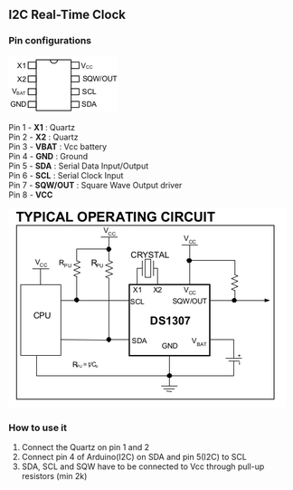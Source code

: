 ## I2C Real-Time Clock

### Pin configurations

![](https://github.com/UMONS-GFA/ardas/blob/master/doc/RTC/DS1307_pin_configurations.png)

Pin 1 - **X1** : Quartz  
Pin 2 - **X2** : Quartz  
Pin 3 - **VBAT** : Vcc battery  
Pin 4 - **GND** : Ground  
Pin 5 - **SDA** : Serial Data Input/Output  
Pin 6 - **SCL** : Serial Clock Input  
Pin 7 - **SQW/OUT** : Square Wave Output driver  
Pin 8 - **VCC**  


![](https://github.com/UMONS-GFA/ardas/blob/master/doc/RTC/ds1307_typical_operating_circuit.png)

### How to use it

1. Connect the Quartz on pin 1 and 2
2. Connect pin 4 of Arduino(I2C) on SDA and pin 5(I2C) to SCL
3. SDA, SCL and SQW have to be connected to Vcc through pull-up resistors (min 2k)



